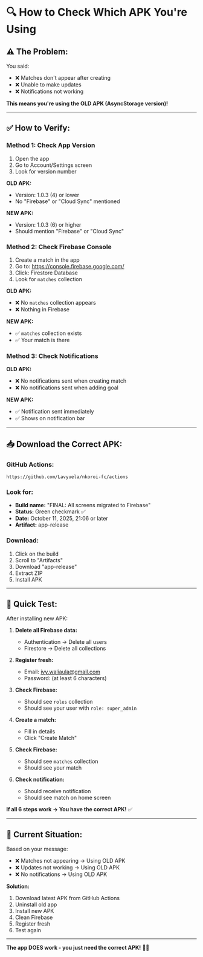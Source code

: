 # 🔍 How to Check Which APK You're Using

## ⚠️ **The Problem:**

You said:
- ❌ Matches don't appear after creating
- ❌ Unable to make updates
- ❌ Notifications not working

**This means you're using the OLD APK (AsyncStorage version)!**

---

## ✅ **How to Verify:**

### **Method 1: Check App Version**

1. Open the app
2. Go to Account/Settings screen
3. Look for version number

**OLD APK:**
- Version: 1.0.3 (4) or lower
- No "Firebase" or "Cloud Sync" mentioned

**NEW APK:**
- Version: 1.0.3 (6) or higher
- Should mention "Firebase" or "Cloud Sync"

### **Method 2: Check Firebase Console**

1. Create a match in the app
2. Go to: https://console.firebase.google.com/
3. Click: Firestore Database
4. Look for `matches` collection

**OLD APK:**
- ❌ No `matches` collection appears
- ❌ Nothing in Firebase

**NEW APK:**
- ✅ `matches` collection exists
- ✅ Your match is there

### **Method 3: Check Notifications**

**OLD APK:**
- ❌ No notifications sent when creating match
- ❌ No notifications sent when adding goal

**NEW APK:**
- ✅ Notification sent immediately
- ✅ Shows on notification bar

---

## 📥 **Download the Correct APK:**

### **GitHub Actions:**
```
https://github.com/Lavyuela/nkoroi-fc/actions
```

### **Look for:**
- **Build name:** "FINAL: All screens migrated to Firebase"
- **Status:** Green checkmark ✅
- **Date:** October 11, 2025, 21:06 or later
- **Artifact:** app-release

### **Download:**
1. Click on the build
2. Scroll to "Artifacts"
3. Download "app-release"
4. Extract ZIP
5. Install APK

---

## 🎯 **Quick Test:**

After installing new APK:

1. **Delete all Firebase data:**
   - Authentication → Delete all users
   - Firestore → Delete all collections

2. **Register fresh:**
   - Email: ivy.waliaula@gmail.com
   - Password: (at least 6 characters)

3. **Check Firebase:**
   - Should see `roles` collection
   - Should see your user with `role: super_admin`

4. **Create a match:**
   - Fill in details
   - Click "Create Match"

5. **Check Firebase:**
   - Should see `matches` collection
   - Should see your match

6. **Check notification:**
   - Should receive notification
   - Should see match on home screen

**If all 6 steps work → You have the correct APK!** ✅

---

## 🚨 **Current Situation:**

Based on your message:
- ❌ Matches not appearing → Using OLD APK
- ❌ Updates not working → Using OLD APK
- ❌ No notifications → Using OLD APK

**Solution:**
1. Download latest APK from GitHub Actions
2. Uninstall old app
3. Install new APK
4. Clean Firebase
5. Register fresh
6. Test again

---

**The app DOES work - you just need the correct APK!** 🚀✅
